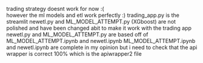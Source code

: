 trading strategy doesnt work for now   :(   
however the ml models and etl work perfectly   :)
trading_app.py is the streamlit
newetl.py and ML_MODEL_ATTEMPT.py (XGboost) are not polished and have been changed abit to make it work with the trading app
newetl.py and ML_MODEL_ATTEMPT.py are based off of ML_MODEL_ATTEMPT.ipynb and newetl.ipynb
ML_MODEL_ATTEMPT.ipynb and newetl.ipynb are complete in my opinion but 
i need to check that the api wrapper is correct 100% which is the apiwrapper2 file
